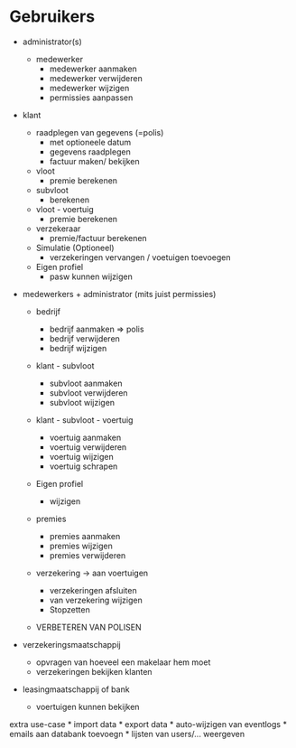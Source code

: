 # Gebruikers


* administrator(s)
    * medewerker
        * medewerker aanmaken
        * medewerker verwijderen
        * medewerker wijzigen
        * permissies aanpassen


* klant
    * raadplegen van gegevens (=polis)
        * met optioneele datum
        * gegevens raadplegen
        * factuur maken/ bekijken
    * vloot
        * premie berekenen
    * subvloot
        * berekenen
    * vloot - voertuig
        * premie berekenen
    * verzekeraar
        * premie/factuur berekenen
    * Simulatie (Optioneel)
        * verzekeringen vervangen / voetuigen toevoegen
    * Eigen profiel
        * pasw kunnen wijzigen


* medewerkers + administrator (mits juist permissies)
    * bedrijf
        * bedrijf aanmaken => polis
        * bedrijf verwijderen
        * bedrijf wijzigen
    * klant - subvloot
        * subvloot aanmaken
        * subvloot verwijderen
        * subvloot wijzigen
    * klant - subvloot - voertuig
        * voertuig aanmaken
        * voertuig verwijderen
        * voertuig wijzigen
        * voertuig schrapen
    * Eigen profiel 
        * wijzigen
    * premies
        * premies aanmaken
        * premies wijzigen
        * premies verwijderen
    * verzekering -> aan voertuigen
        * verzekeringen afsluiten
        * van verzekering wijzigen
        * Stopzetten
        
    * VERBETEREN VAN POLISEN
    


* verzekeringsmaatschappij
    * opvragen van hoeveel een makelaar hem moet
    * verzekeringen bekijken klanten


* leasingmaatschappij of bank
    * voertuigen kunnen bekijken




extra use-case
    * import data
    * export data
    * auto-wijzigen van eventlogs
    * emails aan databank toevoegn
    * lijsten van users/... weergeven


